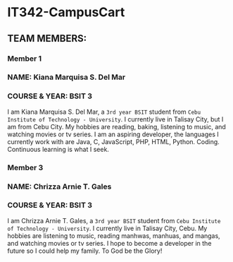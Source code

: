 # IT342-CampusCart
## TEAM MEMBERS:
### Member 1
### NAME: Kiana Marquisa S. Del Mar <br>
### COURSE & YEAR: BSIT 3
I am Kiana Marquisa S. Del Mar, a `3rd year BSIT` student from `Cebu Institute of Technology - University`.
I currently live in Talisay City, but I am from Cebu City. My hobbies are reading, baking, listening to music, and watching movies or tv series.
I am an aspiring developer, the languages I currently work with are Java, C, JavaScript, PHP, HTML, Python. Coding.
Continuous learning is what I seek.

### Member 3
### NAME: Chrizza Arnie T. Gales <br>
### COURSE & YEAR: BSIT 3
I am Chrizza Arnie T. Gales, a `3rd year BSIT` student from `Cebu Institute of Technology - University`.
I currently live in Talisay City, Cebu. My hobbies are listening to music, reading manhwas, manhuas, and mangas, and watching movies or tv series.
I hope to become a developer in the future so I could help my family. To God be the Glory!